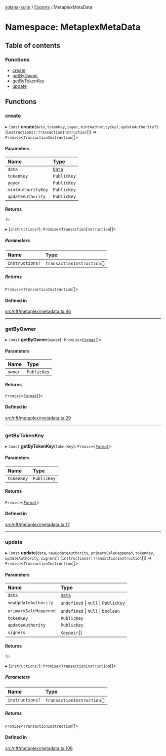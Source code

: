 [solana-suite](../README.md) / [Exports](../modules.md) / MetaplexMetaData

# Namespace: MetaplexMetaData

## Table of contents

### Functions

- [create](MetaplexMetaData.md#create)
- [getByOwner](MetaplexMetaData.md#getbyowner)
- [getByTokenKey](MetaplexMetaData.md#getbytokenkey)
- [update](MetaplexMetaData.md#update)

## Functions

### create

▸ `Const` **create**(`data`, `tokenKey`, `payer`, `mintAuthorityKey?`, `updateAuthority?`): (`instructions?`: `TransactionInstruction`[]) => `Promise`<`TransactionInstruction`[]\>

#### Parameters

| Name | Type |
| :------ | :------ |
| `data` | [`Data`](../classes/MetaplexInstructure.Data.md) |
| `tokenKey` | `PublicKey` |
| `payer` | `PublicKey` |
| `mintAuthorityKey` | `PublicKey` |
| `updateAuthority` | `PublicKey` |

#### Returns

`fn`

▸ (`instructions?`): `Promise`<`TransactionInstruction`[]\>

##### Parameters

| Name | Type |
| :------ | :------ |
| `instructions?` | `TransactionInstruction`[] |

##### Returns

`Promise`<`TransactionInstruction`[]\>

#### Defined in

[src/nft/metaplex/metadata.ts:46](https://github.com/fukaoi/solana-suite/blob/25d3582/src/nft/metaplex/metadata.ts#L46)

___

### getByOwner

▸ `Const` **getByOwner**(`owner`): `Promise`<[`Format`](../interfaces/Metaplex.Format.md)[]\>

#### Parameters

| Name | Type |
| :------ | :------ |
| `owner` | `PublicKey` |

#### Returns

`Promise`<[`Format`](../interfaces/Metaplex.Format.md)[]\>

#### Defined in

[src/nft/metaplex/metadata.ts:29](https://github.com/fukaoi/solana-suite/blob/25d3582/src/nft/metaplex/metadata.ts#L29)

___

### getByTokenKey

▸ `Const` **getByTokenKey**(`tokenKey`): `Promise`<[`Format`](../interfaces/Metaplex.Format.md)\>

#### Parameters

| Name | Type |
| :------ | :------ |
| `tokenKey` | `PublicKey` |

#### Returns

`Promise`<[`Format`](../interfaces/Metaplex.Format.md)\>

#### Defined in

[src/nft/metaplex/metadata.ts:17](https://github.com/fukaoi/solana-suite/blob/25d3582/src/nft/metaplex/metadata.ts#L17)

___

### update

▸ `Const` **update**(`data`, `newUpdateAuthority`, `primarySaleHappened`, `tokenKey`, `updateAuthority`, `signers`): (`instructions?`: `TransactionInstruction`[]) => `Promise`<`TransactionInstruction`[]\>

#### Parameters

| Name | Type |
| :------ | :------ |
| `data` | [`Data`](../classes/MetaplexInstructure.Data.md) |
| `newUpdateAuthority` | `undefined` \| ``null`` \| `PublicKey` |
| `primarySaleHappened` | `undefined` \| ``null`` \| `boolean` |
| `tokenKey` | `PublicKey` |
| `updateAuthority` | `PublicKey` |
| `signers` | `Keypair`[] |

#### Returns

`fn`

▸ (`instructions?`): `Promise`<`TransactionInstruction`[]\>

##### Parameters

| Name | Type |
| :------ | :------ |
| `instructions?` | `TransactionInstruction`[] |

##### Returns

`Promise`<`TransactionInstruction`[]\>

#### Defined in

[src/nft/metaplex/metadata.ts:106](https://github.com/fukaoi/solana-suite/blob/25d3582/src/nft/metaplex/metadata.ts#L106)

